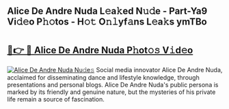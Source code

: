 ## Alice De Andre Nuda L𝚎a𝚔ed N𝚞𝚍e - Part-Ya9 Vi𝚍𝚎o P𝚑𝚘tos - H𝚘𝚝 O𝚗𝚕yf𝚊ns L𝚎a𝚔s ymTBo

# <h2><a href="http://kf5bbvo.oniu.top/?m=Alice+De+Andre+Nuda">🔗👉 🔴 Alice De Andre Nuda P𝚑ot𝚘𝚜 V𝚒d𝚎o</a></h2>

[![Alice De Andre Nuda Nu𝚍e𝚜](https://i.imgur.com/0qMVB7G.gif)](http://kf5bbvo.oniu.top/?m=Alice+De+Andre+Nuda)
Social media innovator Alice De Andre Nuda, acclaimed for disseminating dance and lifestyle knowledge, through presentations and personal blogs. Alice De Andre Nuda's public persona is marked by its friendly and genuine nature, but the mysteries of his private life remain a source of fascination.  
